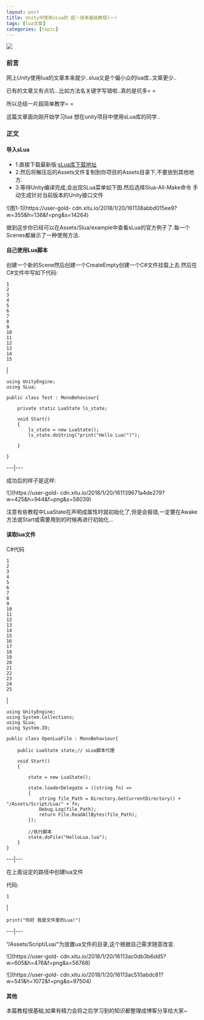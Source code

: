 ```yaml
---
layout: post
title: Unity中使用sLua的 超丶简单基础教程(一) 
tags: [lua文章]
categories: [topic]
---
```

![](https://Lafree317.github.io/../../images/Slua-1.png)

### 前言

网上Unity使用lua的文章本来就少..slua又是个偏小众的lua库..文章更少..

已有的文章又有点坑…比如方法名关键字写错啦..真的是坑多= =

所以总结一片超简单教学= =

这篇文章面向刚开始学习lua 想在unity项目中使用sLua库的同学..

### 正文

#### 导入sLua

  * 1.直接下载最新版:[sLua库下载地址](https://github.com/pangweiwei/slua/releases/)
  * 2.然后将解压后的Assets文件复制到你项目的Assets目录下,不要放到其他地方.
  * 3.等待Unity编译完成,会出现SLua菜单如下图.然后选择Slua-All-Make命令 手动生成针对当前版本的Unity接口文件

![图1-1](https://user-gold-
cdn.xitu.io/2018/1/20/161138abbd015ee9?w=355&h=136&f=png&s=14264)

做到这步你已经可以在Assets/Slua/example中查看sLua的官方例子了.每一个Scenes都展示了一种使用方法.

#### 自己使用Lua脚本

创建一个新的Scene然后创建一个CreateEmpty创建一个C#文件挂载上去.然后在C#文件中写如下代码:  

    
    
    1  
    2  
    3  
    4  
    5  
    6  
    7  
    8  
    9  
    10  
    11  
    12  
    13  
    14  
    15  
    

|

    
    
    using UnityEngine;  
    using SLua;  
      
    public class Test : MonoBehaviour{  
      
        private static LuaState ls_state;  
      
        void Start()  
        {  
            ls_state = new LuaState();  
            ls_state.doString("print("Hello Lua!")");  
      
        }  
      
    }  
      
  
---|---  
  
成功后的样子是这样:

![](https://user-gold-
cdn.xitu.io/2018/1/20/161139671a4de279?w=425&h=944&f=png&s=58039)

注意有些教程中LuaState在声明成属性时就初始化了,但是会报错,一定要在Awake方法或Start或需要用到的时候再进行初始化…

#### 读取lua文件

C#代码  

    
    
    1  
    2  
    3  
    4  
    5  
    6  
    7  
    8  
    9  
    10  
    11  
    12  
    13  
    14  
    15  
    16  
    17  
    18  
    19  
    20  
    21  
    22  
    23  
    24  
    25  
    

|

    
    
    using UnityEngine;  
    using System.Collections;  
    using SLua;  
    using System.IO;  
      
    public class OpenLuaFile : MonoBehaviour{  
      
        public LuaState state;// sLua脚本代理  
      
        void Start()  
        {  
      
            state = new LuaState();  
      
            state.loaderDelegate = ((string fn) =>  
            {  
                string file_Path = Directory.GetCurrentDirectory() + "/Assets/Script/Lua/" + fn;  
                Debug.Log(file_Path);  
                return File.ReadAllBytes(file_Path);  
            });  
      
            //执行脚本  
            state.doFile("HelloLua.lua");  
        }  
    }  
      
  
---|---  
  
在上面设定的路径中创建lua文件

代码:  

    
    
    1  
    

|

    
    
    print("你好 我是文件里的Lua!")  
      
  
---|---  
  
“/Assets/Script/Lua/“为放置ua文件的目录,这个根据自己需求随意改变.

![](https://user-gold-
cdn.xitu.io/2018/1/20/16113ac0db3b6dd5?w=605&h=476&f=png&s=56768)

![](https://user-gold-
cdn.xitu.io/2018/1/20/16113ac510abdc81?w=541&h=1072&f=png&s=97504)

#### 其他

本篇教程很基础,如果有精力会将之后学习到的知识都整理成博客分享给大家~